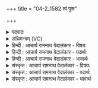 +++
title = "04-2_1582 त्वं पुरू"

+++
<details><summary>पदपाठः</summary>

त्व꣢म्। पु꣣रु꣢। स꣣ह꣡स्रा꣢णि। श꣣ता꣡नि꣢। च꣣। यूथा꣢। दा꣣ना꣡य꣢। म꣣ꣳहसे। आ꣢। पु꣣रन्दर꣢म्। पु꣣रम्। दर꣢म्। च꣣कृम। वि꣡प्र꣢꣯वचसः। वि꣡प्र꣢꣯। व꣣चसः। इ꣡न्द्र꣢꣯म्। गा꣡य꣢꣯न्तः। अ꣡व꣢꣯से। १५८२।
</details>

<details><summary>अधिमन्त्रम् (VC)</summary>

- इन्द्रः
- भर्गः प्रागाथः
- बार्हतः प्रगाथः (विषमा बृहती, समा सतोबृहती)
- पञ्चमः
</details>

<details><summary>हिन्दी : आचार्य रामनाथ वेदालंकार - विषयः</summary>

आगे फिर परमात्मा को संबोधन है।
</details>

<details><summary>हिन्दी : आचार्य रामनाथ वेदालंकार - पदार्थः</summary>

पदार्थान्वयभाषाः -  हे इन्द्र ! हे परमैश्वर्यशालिन् परमात्मदेव ! (त्वम्) परम दानी आप (पुरू) बहुत से (सहस्राणि) हजार, (शतानि च) और सौ हजार अर्थात् लाख (यूथा) गौओं के झुण्डों को अर्थात् अध्यात्मप्रकाश के समूहों को (दानाय) अन्यों को देने के लिए,हम योगाभ्यासियों को (मंहसे) देते हो। (विप्रवचसः) बुद्धिपूर्वक वचनोंवाले,हम (गायन्तः) आपकी स्तुति का गान करते हुए (अवसे) रक्षा के लिए (पुरुन्दरम्) विपत्तिरूप नगरियों को तोड़-फोड़ देनेवाले (इन्द्रम्) वीर आपको (आ चकृम) अपना सखा बना लेते हैं ॥२॥
</details>

<details><summary>हिन्दी : आचार्य रामनाथ वेदालंकार - भावार्थः</summary>

भावार्थभाषाः -  निरन्तर योगाभ्यास की साधना से,परमात्मा के ध्यान से,प्रणव-जप आदि से अनन्त प्रकाश के समूह सामने आते हैं,जिनकी चकमक से चमत्कृत हुआ साधक परम स्थिति को पा लेता है ॥२॥
</details>

<details><summary>संस्कृत : आचार्य रामनाथ वेदालंकार - विषयः</summary>

अथ पुनरपि परमात्मानं सम्बोधयति।
</details>

<details><summary>संस्कृत : आचार्य रामनाथ वेदालंकार - पदार्थः</summary>

पदार्थान्वयभाषाः -  हे इन्द्र ! हे परमैश्वर्यशालिन् परमात्मदेव ! (त्वम्) परमदानी त्वम् (पुरू) पुरूणि बहूनि (सहस्राणि) सहस्र-संख्यकानि, (शतानि च) शत-सहस्राणि च,लक्षसंख्यकानि इत्यर्थः (यूथा) गोयूथानि अध्यात्मप्रकाशसमूहान् (दानाय) अन्येभ्यः प्रदानाय (मंहसे) योगाभ्यासिभ्यः अस्मभ्यम् ददासि।[महतिर्दानकर्मा। निघं० ३।२०।] (विप्रवचसः) प्राज्ञवचनाः वयम् (गायन्तः) स्तुतिं कीर्तयन्तः (अवसे) रक्षार्थम् (पुरन्दरम्) विपत्पुरीणां विदारयितारम् (इन्द्रम्) वीरं त्वाम् (आ चकृम) स्वकीयं सखायं कुर्मः ॥२॥
</details>

<details><summary>संस्कृत : आचार्य रामनाथ वेदालंकार - भावार्थः</summary>

भावार्थभाषाः -  निरन्तरं योगाभ्याससाधनया परमात्मध्यानेन प्रणवजपादिना चानन्तप्रकाशसमूहाः पुरतः समायान्ति येषां चाकचक्येन चमत्कृतः साधकः परमां स्थितिं लभते ॥२॥
</details>